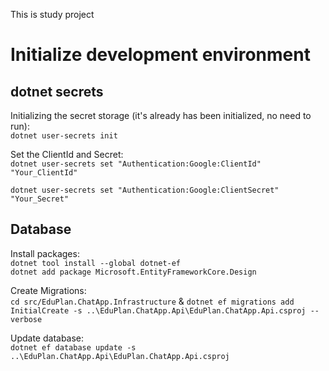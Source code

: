 This is study project


# Initialize development environment
## dotnet secrets

Initializing the secret storage (it's already has been initialized, no need to run):  
```dotnet user-secrets init```

Set the ClientId and Secret:  
```dotnet user-secrets set "Authentication:Google:ClientId" "Your_ClientId"```

```dotnet user-secrets set "Authentication:Google:ClientSecret" "Your_Secret"```

## Database
Install packages:  
`dotnet tool install --global dotnet-ef`  
`dotnet add package Microsoft.EntityFrameworkCore.Design`

Create Migrations:  
`cd src/EduPlan.ChatApp.Infrastructure` & `dotnet ef migrations add InitialCreate -s ..\EduPlan.ChatApp.Api\EduPlan.ChatApp.Api.csproj --verbose`

Update database:  
`dotnet ef database update -s ..\EduPlan.ChatApp.Api\EduPlan.ChatApp.Api.csproj`